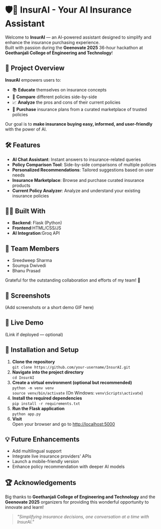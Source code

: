 
<h1>🛡️🤖 InsurAI - Your AI Insurance Assistant</h1>

<p>Welcome to <b>InsurAI</b> — an AI-powered assistant designed to simplify and enhance the insurance purchasing experience.<br>
Built with passion during the <b>Geenovate 2025</b> 36-hour hackathon at <b>Geethanjali College of Engineering and Technology</b>!</p>

<h2>🚀 Project Overview</h2>

<p><b>InsurAI</b> empowers users to:</p>
<ul>
  <li>📚 <b>Educate</b> themselves on insurance concepts</li>
  <li>🔎 <b>Compare</b> different policies side-by-side</li>
  <li>📈 <b>Analyze</b> the pros and cons of their current policies</li>
  <li>🛒 <b>Purchase</b> insurance plans from a curated marketplace of trusted policies</li>
</ul>

<p>Our goal is to <b>make insurance buying easy, informed, and user-friendly</b> with the power of AI.</p>

<h2>🛠️ Features</h2>

<ul>
  <li><b>AI Chat Assistant</b>: Instant answers to insurance-related queries</li>
  <li><b>Policy Comparison Tool</b>: Side-by-side comparisons of multiple policies</li>
  <li><b>Personalized Recommendations</b>: Tailored suggestions based on user needs</li>
  <li><b>Insurance Marketplace</b>: Browse and purchase curated insurance products</li>
  <li><b>Current Policy Analyzer</b>: Analyze and understand your existing insurance policies</li>
</ul>

<h2>🧑‍💻 Built With</h2>

<ul>
  <li><b>Backend</b>: Flask (Python)</li>
  <li><b>Frontend</b>:HTML/CSS/JS</li>
  <li><b>AI Integration</b>:Groq API</li>
</ul>

<h2>👥 Team Members</h2>
<ul>
  <li>Sreedweep Sharma</li>
  <li>Soumya Dwivedi</li>
  <li>Bhanu Prasad</li>
</ul>

<p>Grateful for the outstanding collaboration and efforts of my team! 🤝</p>

<h2>📸 Screenshots</h2>
<p>(Add screenshots or a short demo GIF here)</p>

<h2>🔗 Live Demo</h2>
<p>(Link if deployed — optional)</p>

<h2>📂 Installation and Setup</h2>

<ol>
  <li><b>Clone the repository</b><br>
    <code>git clone https://github.com/your-username/InsurAI.git</code>
  </li>
  <li><b>Navigate into the project directory</b><br>
    <code>cd InsurAI</code>
  </li>
  <li><b>Create a virtual environment (optional but recommended)</b><br>
    <code>python -m venv venv</code><br>
    <code>source venv/bin/activate</code> (On Windows: <code>venv\Scripts\activate</code>)
  </li>
  <li><b>Install the required dependencies</b><br>
    <code>pip install -r requirements.txt</code>
  </li>
  <li><b>Run the Flask application</b><br>
    <code>python app.py</code>
  </li>
  <li><b>Visit</b><br>
    Open your browser and go to <a href="http://localhost:5000" target="_blank">http://localhost:5000</a>
  </li>
</ol>

<h2>💡 Future Enhancements</h2>

<ul>
  <li>Add multilingual support</li>
  <li>Integrate live insurance providers' APIs</li>
  <li>Launch a mobile-friendly version</li>
  <li>Enhance policy recommendation with deeper AI models</li>
</ul>

<h2>🏆 Acknowledgements</h2>

<p>Big thanks to <b>Geethanjali College of Engineering and Technology</b> and the <b>Geenovate 2025</b> organizers for providing this wonderful opportunity to innovate and learn!</p>

<blockquote>
  <p><i>"Simplifying insurance decisions, one conversation at a time with InsurAI."</i></p>
</blockquote>

</body>
</html>
